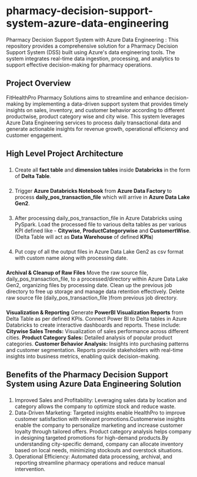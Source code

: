 # pharmacy-decision-support-system-azure-data-engineering
Pharmacy Decision Support System with Azure Data Engineering : This repository provides a comprehensive solution for a Pharmacy Decision Support System (DSS) built using Azure's data engineering tools. The system integrates real-time data ingestion, processing, and analytics to support effective decision-making for pharmacy operations.

## Project Overview 
FitHealthPro Pharmacy Solutions aims to streamline and enhance decision-making by implementing a data-driven support system that provides timely insights on sales, inventory, and customer behavior according to different productwise, product category wise and city wise. This system leverages Azure Data Engineering services to process daily transactional data and generate actionable insights for revenue growth, operational efficiency and customer engagement.

###

## High Level Project Architecture 
###
1) Create all **fact table** and **dimension tables** inside **Databricks** in the form of **Delta Table**.
###
2) Trigger **Azure Databricks Notebook** from **Azure Data Factory** to process **daily_pos_transaction_file** which will arrive in **Azure Data Lake Gen2**.
###
3) After processing daily_pos_transaction_file in Azure Databricks using PySpark. Load the processed file to various delta tables as per various KPI defined like - **Citywise**, **ProductCategorywise** and **CustomertWise**.(Delta Table will act as **Data Warehouse** of defined **KPIs**)
###
4) Put copy of all the output files in Azure Data Lake Gen2 as csv format with custom name along with processing date.
###
**Archival & Cleanup of Raw Files**
Move the raw source file, daily_pos_transaction_file, to a processed/directory within Azure Data Lake Gen2, organizing files by processing date.
Clean up the previous job directory to free up storage and manage data retention effectively.
Delete raw source file (daily_pos_transaction_file )from previous job directory.
###
**Visualization & Reporting**
   Generate **PowerBI Visualization Reports** from Delta Table as per defined KPIs.
   Connect Power BI to Delta tables in Azure Databricks to create interactive dashboards and reports. These include:
   **Citywise Sales Trends:** Visualization of sales performance across different cities.
   **Product Category Sales:** Detailed analysis of popular product categories.
   **Customer Behavior Analysis:** Insights into purchasing patterns and customer segmentation.
   Reports provide stakeholders with real-time insights into business metrics, enabling quick decision-making.


## Benefits of the Pharmacy Decision Support System using Azure Data Engineering Solution
###
1) Improved Sales and Profitability: Leveraging sales data by location and category allows the company to optimize stock and reduce waste.
2) Data-Driven Marketing: Targeted insights enable HealthPro to improve customer satisfaction with relevant promotions.Customerwise insights enable the company to personalize marketing and increase customer loyalty through tailored offers. Product category analysis helps company in designing targeted promotions for high-demand products.By understanding city-specific demand, company can allocate inventory based on local needs, minimizing stockouts and overstock situations.
3) Operational Efficiency: Automated data processing, archival, and reporting streamline pharmacy operations and reduce manual intervention.
